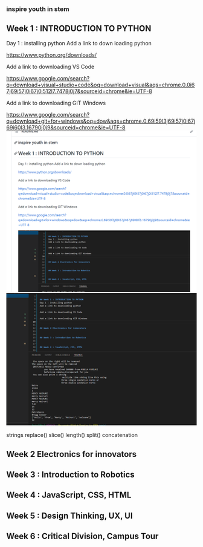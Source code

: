 ### inspire youth in stem

## Week 1 : INTRODUCTION TO PYTHON
Day 1 : installing python
Add a link to down loading python

https://www.python.org/downloads/

Add a link to downloading VS Code

https://www.google.com/search?q=download+visual+studio+code&oq=download+visual&aqs=chrome.0.0i67j69i57j0i67j0i512l7.7478j0j7&sourceid=chrome&ie=UTF-8

Add a link to downloading GIT Windows

https://www.google.com/search?q=download+git+for+windows&oq=dow&aqs=chrome.0.69i59l3j69i57j0i67j69i60l3.16790j0j9&sourceid=chrome&ie=UTF-8
![lesson 2](./images/Capture.PNG)
![ lesson 3](./images/picture.PNG)

strings
replace()
slice()
length()
split()
concatenation


## Week 2 Electronics for innovators


## Week 3 : Introduction to Robotics


## Week 4 : JavaScript, CSS, HTML


## Week 5 : Design Thinking, UX, UI


## Week 6 : Critical Division, Campus Tour
